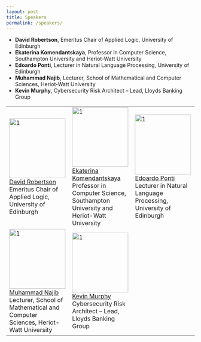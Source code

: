 ```yaml
---
layout: post
title: Speakers
permalink: /speakers/
---
```




- **David Robertson**, Emeritus Chair of Applied Logic, University of Edinburgh
- **Ekaterina Komendantskaya**, Professor in Computer Science, Southampton University and Heriot-Watt University
- **Edoardo Ponti**, Lecturer in Natural Language Processing, University of Edinburgh
- **Muhammad Najib**, Lecturer, School of Mathematical and Computer Sciences, Heriot-Watt University
- **Kevin Murphy**, Cybersecurity Risk Architect – Lead, Lloyds Banking Group

<table>
  <tr>
    <td> 
      <img src="https://github.com/ed-nesy/2025/blob/main/images/David_Robertson.jpg?raw=true"  alt="1" width = 150px height = 160px ><br />
      <a href="https://www.linkedin.com/in/dave-robertson-9aab0a13/">David Robertson</a><br />
      Emeritus Chair of Applied Logic, University of Edinburgh
    </td>
    <td> 
      <img src="https://github.com/ed-nesy/2025/blob/main/images/Ekaterina_Komendantskaya.png?raw=true"  alt="1" width = 150px height = 160px ><br />
      <a href="https://www.macs.hw.ac.uk/~ek19/">Ekaterina Komendantskaya</a><br />
      Professor in Computer Science, Southampton University and Heriot-Watt University
    </td>
     <td> 
      <img src="https://github.com/ed-nesy/2025/blob/main/images/Edoardo_Ponti.jpeg?raw=true"  alt="1" width = 150px height = 160px ><br />
      <a href="https://ducdauge.github.io/">Edoardo Ponti</a><br />
      Lecturer in Natural Language Processing, University of Edinburgh
    </td>
  </tr> 
  <tr>
    <td> 
      <img src="https://github.com/ed-nesy/2025/blob/main/images/Muhammad_Najib.jpg?raw=true"  alt="1" width = 150px height = 160px ><br />
      <a href="https://valvestate.github.io/">Muhammad Najib</a><br />
      Lecturer, School of Mathematical and Computer Sciences, Heriot-Watt University
    </td>
    <td> 
      <img src="https://github.com/ed-nesy/2025/blob/main/images/Kevin_Murphy.jpg?raw=true"  alt="1" width = 150px height = 160px ><br />
      <a href="https://www.linkedin.com/in/kevin-murphy-llb-dip-pslm-cipm-7b923b21/">Kevin Murphy</a><br />
      Cybersecurity Risk Architect – Lead, Lloyds Banking Group
    </td>
  </tr> 
</table>

<!--
<table>
  <tr>
    <td> 
      <img src="https://github.com/ed-nesy/2025/blob/main/images/Su_Lin_Blodgett.jpg?raw=true"  alt="1" width = 150px height = 160px ><br />
      <a href="https://sblodgett.github.io/">Su Lin Blodgett</a><br />
      Microsoft Research
    </td>
    <td> 
      <img src="https://github.com/ed-nesy/2025/blob/main/images/zuo.png?raw=true"  alt="1" width = 150px height = 160px ><br />
      <a href="https://sites.google.com/view/songzuo">Song Zuo</a><br />
      Google Research
    </td>
     <td> 
      <img src="https://github.com/ed-nesy/2025/blob/main/images/Maziar-c.png?raw=true"  alt="1" width = 150px height = 160px ><br />
      <a href="https://maziarg.github.io/">Maziar Gomrokchi</a><br />
      Elementera
    </td>
  </tr> 
  <tr>
    <td> 
      <img src="https://github.com/ed-nesy/2025/blob/main/images/Rishabh_pic2.jpg?raw=true"  alt="1" width = 150px height = 160px ><br />
      <a href="https://rishabhmehrotra.com/">Rishabh Mehrotra</a><br />
      Sourcegraph
    </td>
    <td> 
      <img src="https://github.com/ed-nesy/2025/blob/main/images/olivier.png?raw=true"  alt="1" width = 150px height = 160px ><br />
      <a href="https://olivierjeunen.github.io/">Olivier Jeunen</a><br />
      ShareChat
    </td>
  </tr> 
</table>
-->
